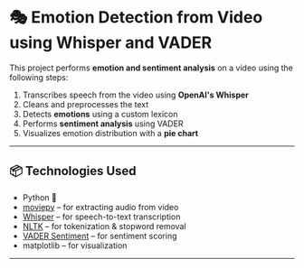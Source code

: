 # 🎭 Emotion Detection from Video using Whisper and VADER

This project performs **emotion and sentiment analysis** on a video using the following steps:
1. Transcribes speech from the video using **OpenAI's Whisper**
2. Cleans and preprocesses the text
3. Detects **emotions** using a custom lexicon
4. Performs **sentiment analysis** using VADER
5. Visualizes emotion distribution with a **pie chart**

---

## 📦 Technologies Used

- Python 🐍
- [moviepy](https://zulko.github.io/moviepy/) – for extracting audio from video
- [Whisper](https://github.com/openai/whisper) – for speech-to-text transcription
- [NLTK](https://www.nltk.org/) – for tokenization & stopword removal
- [VADER Sentiment](https://github.com/cjhutto/vaderSentiment) – for sentiment scoring
- matplotlib – for visualization

---
